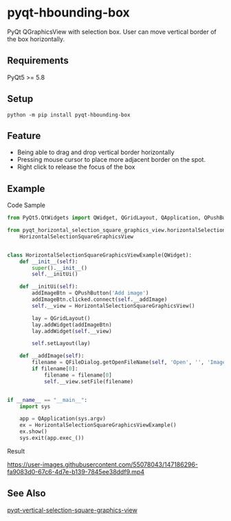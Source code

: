 # pyqt-hbounding-box
PyQt QGraphicsView with selection box. User can move vertical border of the box horizontally.

## Requirements
PyQt5 >= 5.8

## Setup
`python -m pip install pyqt-hbounding-box`

## Feature
* Being able to drag and drop vertical border horizontally
* Pressing mouse cursor to place more adjacent border on the spot.
* Right click to release the focus of the box

## Example
Code Sample
```python
from PyQt5.QtWidgets import QWidget, QGridLayout, QApplication, QPushButton, QFileDialog

from pyqt_horizontal_selection_square_graphics_view.horizontalSelectionSquareGraphicsView import \
    HorizontalSelectionSquareGraphicsView


class HorizontalSelectionSquareGraphicsViewExample(QWidget):
    def __init__(self):
        super().__init__()
        self.__initUi()

    def __initUi(self):
        addImageBtn = QPushButton('Add image')
        addImageBtn.clicked.connect(self.__addImage)
        self.__view = HorizontalSelectionSquareGraphicsView()

        lay = QGridLayout()
        lay.addWidget(addImageBtn)
        lay.addWidget(self.__view)

        self.setLayout(lay)

    def __addImage(self):
        filename = QFileDialog.getOpenFileName(self, 'Open', '', 'Image Files (*.png *.jpg *.bmp)')
        if filename[0]:
            filename = filename[0]
            self.__view.setFile(filename)


if __name__ == "__main__":
    import sys

    app = QApplication(sys.argv)
    ex = HorizontalSelectionSquareGraphicsViewExample()
    ex.show()
    sys.exit(app.exec_())
```

Result

https://user-images.githubusercontent.com/55078043/147186296-fa9083d0-67c6-4d7e-b139-7845ee38ddf9.mp4

## See Also

<a href="https://github.com/yjg30737/pyqt-vertical-selection-square-graphics-view.git">pyqt-vertical-selection-square-graphics-view</a>


